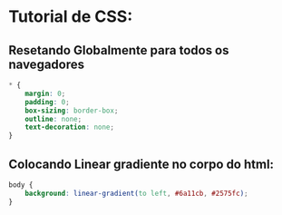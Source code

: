 # Tutorial de CSS:

## Resetando Globalmente para todos os navegadores
```css
* {
    margin: 0;
    padding: 0;
    box-sizing: border-box;
    outline: none;
    text-decoration: none;
}
```

## Colocando Linear gradiente no corpo do html:

```css
body {
    background: linear-gradient(to left, #6a11cb, #2575fc);
}
```
